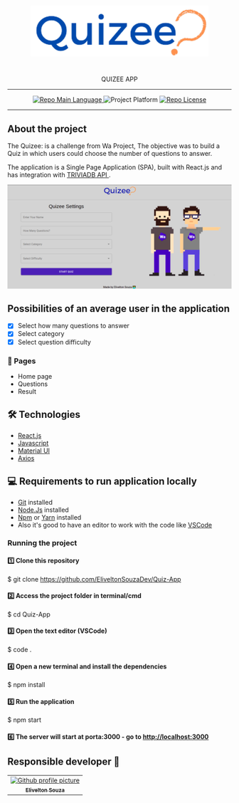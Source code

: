 <div align="center">
     <img src="/.github/logo.png" width="400"/>
     <h1></h1>
     <p>QUIZEE APP</p>
     <hr />
     <p>
         <a href="https://developer.mozilla.org/en-US/docs/Web/JavaScript">
             <img src="https://img.shields.io/badge/language-Javascript-yellow" alt="Repo Main Language" />
         </a>
                            <img src="https://img.shields.io/badge/platform-web-blueviolet" alt="Project Platform" />
         </a>
         <a href="https://github.com/git/git-scm.com/blob/main/MIT-LICENSE.txt">
             <img src="https://img.shields.io/badge/licence-MIT-red" alt="Repo License" />
         </a>
     </p>
        <hr />

</div>

## About the project

<p>
     The Quizee: is a challenge from Wa Project, The objective was to build a Quiz in which users could choose the number of questions to answer.
</p>

<p>The application is a Single Page Application (SPA), built with React.js and has integration with <a href="https://opentdb.com/api_config.php">TRIVIADB API </a>.
  
        
<div align="center">
     <img src="/.github/pagHome.png/" width="700" />
</div>

## Possibilities of an average user in the application

- [x] Select how many questions to answer
- [x] Select category
- [x] Select question difficulty

### 🔆 Pages

- Home page
- Questions
- Result

## 🛠 Technologies

- [React.js](https://reactjs.org/)
- [Javascript](https://developer.mozilla.org/en-US/docs/Web/JavaScript)
- [Material UI](https://material-ui.com/en/)
- [Axios](https://www.npmjs.com/package/axios)

## 💻 Requirements to run application locally

- [Git](https://git-scm.com/) installed
- [Node.Js](https://node.js.org/) installed
- [Npm](https://www.npmjs.com/) or [Yarn](https://yarnpkg.com/) installed
- Also it's good to have an editor to work with the code like [VSCode](https://code.visualstudio.com/)

### Running the project

#### 1️⃣ Clone this repository

$ git clone <https://github.com/EliveltonSouzaDev/Quiz-App>

#### 2️⃣ Access the project folder in terminal/cmd

$ cd Quiz-App

#### 3️⃣ Open the text editor (VSCode)

$ code .

#### 4️⃣ Open a new terminal and install the dependencies

$ npm install

#### 5️⃣ Run the application

$ npm start

#### 6️⃣ The server will start at porta:3000 - go to <http://localhost:3000>

## Responsible developer 👨

<table>
   <tr>
        <td align="center">
       <a href="https://github.com/EliveltonSouzaDev">
         <img src="https://avatars.githubusercontent.com/u/67668057" width="100px;" alt="Github profile picture"/><br>
         <sub>
           <b>Elivelton Souza</b>
         </sub>
       </a>
     </all>
   </tr>
</table>

</br>
